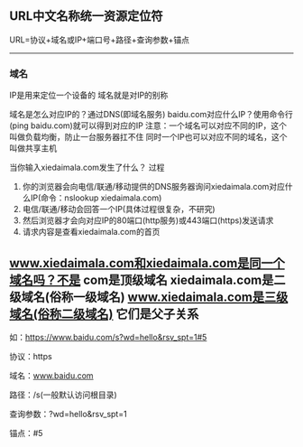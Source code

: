 ## URL中文名称统一资源定位符

URL=协议+域名或IP+端口号+路径+查询参数+锚点

----------
### 域名
IP是用来定位一个设备的
域名就是对IP的别称

域名是怎么对应IP的？通过DNS(即域名服务)
baidu.com对应什么IP？使用命令行(ping baidu.com)就可以得到对应的IP
注意：一个域名可以对应不同的IP，这个叫做负载均衡，防止一台服务器扛不住
同时一个IP也可以对应不同的域名，这个叫做共享主机

当你输入xiedaimala.com发生了什么？
过程

 1. 你的浏览器会向电信/联通/移动提供的DNS服务器询问xiedaimala.com对应什么IP(命令：nslookup
    xiedaimala.com)
 2. 电信/联通/移动会回答一个IP(具体过程很复杂，不研究)
 3. 然后浏览器才会向对应IP的80端口(http服务)或443端口(https)发送请求
 4. 请求内容是查看xiedaimala.com的首页

www.xiedaimala.com和xiedaimala.com是同一个域名吗？不是
com是顶级域名
xiedaimala.com是二级域名(俗称一级域名)
www.xiedaimala.com是三级域名(俗称二级域名)
它们是父子关系
----------
如：https://www.baidu.com/s?wd=hello&rsv_spt=1#5

协议：https

域名：www.baidu.com

路径：/s(一般默认访问根目录)

查询参数：?wd=hello&rsv_spt=1

锚点：#5
